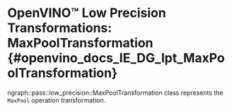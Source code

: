 # OpenVINO™ Low Precision Transformations: MaxPoolTransformation {#openvino_docs_IE_DG_lpt_MaxPoolTransformation}

ngraph::pass::low_precision::MaxPoolTransformation class represents the `MaxPool` operation transformation.
